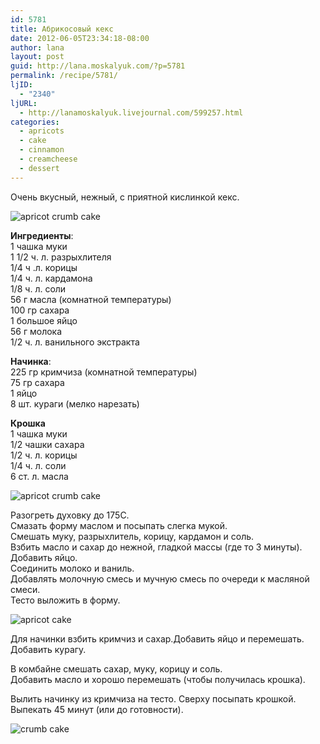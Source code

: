 ```yaml
---
id: 5781
title: Абрикосовый кекс
date: 2012-06-05T23:34:18-08:00
author: lana
layout: post
guid: http://lana.moskalyuk.com/?p=5781
permalink: /recipe/5781/
ljID:
  - "2340"
ljURL:
  - http://lanamoskalyuk.livejournal.com/599257.html
categories:
  - apricots
  - cake
  - cinnamon
  - creamcheese
  - dessert
---
```

Очень вкусный, нежный, с приятной кислинкой кекс.

![apricot crumb cake](http://farm8.staticflickr.com/7074/7344158004_4a7f55f4d4_z.jpg) 

**Ингредиенты**:  
1 чашка муки  
1 1/2 ч. л. разрыхлителя  
1/4 ч .л. корицы  
1/4 ч. л. кардамона  
1/8 ч. л. соли  
56 г масла (комнатной температуры)  
100 гр сахара  
1 большое яйцо  
56 г молока  
1/2 ч. л. ванильного экстракта

**Начинка**:  
225 гр кримчиза (комнатной температуры)  
75 гр сахара  
1 яйцо  
8 шт. кураги (мелко нарезать)

**Крошка**  
1 чашка муки  
1/2 чашки сахара  
1/2 ч. л. корицы  
1/4 ч. л. соли  
6 ст. л. масла

![apricot crumb cake](http://farm9.staticflickr.com/8157/7344157572_83873c1348_z.jpg) 

Разогреть духовку до 175С.  
Смазать форму маслом и посыпать слегка мукой.  
Смешать муку, разрыхлитель, корицу, кардамон и соль.  
Взбить масло и сахар до нежной, гладкой массы (где то 3 минуты). Добавить яйцо.  
Соединить молоко и ваниль.  
Добавлять молочную смесь и мучную смесь по очереди к масляной смеси.  
Тесто выложить в форму.

![apricot cake](http://farm8.staticflickr.com/7072/7158950349_71651aed0e_z.jpg) 

Для начинки взбить кримчиз и сахар.Добавить яйцо и перемешать.  
Добавить курагу.

В комбайне смешать сахар, муку, корицу и соль.  
Добавить масло и хорошо перемешать (чтобы получилась крошка).

Вылить начинку из кримчиза на тесто. Сверху посыпать крошкой.  
Выпекать 45 минут (или до готовности).

![crumb cake](http://farm8.staticflickr.com/7096/7344158454_e34da80a5d_z.jpg)